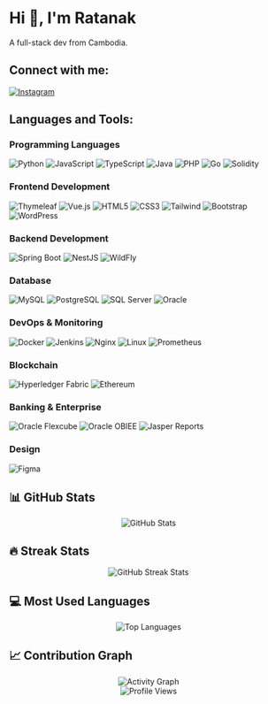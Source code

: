 # Hi 👋, I'm Ratanak

A full-stack dev from Cambodia.

## Connect with me:
<p>
  <a href="https://instagram.com/keoratanak97" target="blank">
    <img src="https://img.shields.io/badge/-Instagram-E4405F?style=flat-square&logo=instagram&logoColor=white" alt="Instagram" />
  </a>
</p>

## Languages and Tools:

### Programming Languages
![Python](https://img.shields.io/badge/-Python-3776AB?style=flat-square&logo=python&logoColor=white)
![JavaScript](https://img.shields.io/badge/-JavaScript-F7DF1E?style=flat-square&logo=javascript&logoColor=black)
![TypeScript](https://img.shields.io/badge/-TypeScript-3178C6?style=flat-square&logo=typescript&logoColor=white)
![Java](https://img.shields.io/badge/-Java-007396?style=flat-square&logo=java&logoColor=white)
![PHP](https://img.shields.io/badge/-PHP-777BB4?style=flat-square&logo=php&logoColor=white)
![Go](https://img.shields.io/badge/-Go-00ADD8?style=flat-square&logo=go&logoColor=white)
![Solidity](https://img.shields.io/badge/-Solidity-363636?style=flat-square&logo=solidity&logoColor=white)

### Frontend Development
![Thymeleaf](https://img.shields.io/badge/-Thymeleaf-005F0F?style=flat-square&logo=thymeleaf&logoColor=white)
![Vue.js](https://img.shields.io/badge/-Vue.js%203-4FC08D?style=flat-square&logo=vue.js&logoColor=white)
![HTML5](https://img.shields.io/badge/-HTML5-E34F26?style=flat-square&logo=html5&logoColor=white)
![CSS3](https://img.shields.io/badge/-CSS3-1572B6?style=flat-square&logo=css3&logoColor=white)
![Tailwind](https://img.shields.io/badge/-Tailwind-38B2AC?style=flat-square&logo=tailwind-css&logoColor=white)
![Bootstrap](https://img.shields.io/badge/-Bootstrap-7952B3?style=flat-square&logo=bootstrap&logoColor=white)
![WordPress](https://img.shields.io/badge/-WordPress-21759B?style=flat-square&logo=wordpress&logoColor=white)

### Backend Development
![Spring Boot](https://img.shields.io/badge/-Spring%20Boot-6DB33F?style=flat-square&logo=spring-boot&logoColor=white)
![NestJS](https://img.shields.io/badge/-NestJS-E0234E?style=flat-square&logo=nestjs&logoColor=white)
![WildFly](https://img.shields.io/badge/-WildFly-233F4F?style=flat-square&logo=wildfly&logoColor=white)

### Database
![MySQL](https://img.shields.io/badge/-MySQL-4479A1?style=flat-square&logo=mysql&logoColor=white)
![PostgreSQL](https://img.shields.io/badge/-PostgreSQL-336791?style=flat-square&logo=postgresql&logoColor=white)
![SQL Server](https://img.shields.io/badge/-SQL%20Server-CC2927?style=flat-square&logo=microsoft-sql-server&logoColor=white)
![Oracle](https://img.shields.io/badge/-Oracle-F80000?style=flat-square&logo=oracle&logoColor=white)

### DevOps & Monitoring
![Docker](https://img.shields.io/badge/-Docker-2496ED?style=flat-square&logo=docker&logoColor=white)
![Jenkins](https://img.shields.io/badge/-Jenkins-D24939?style=flat-square&logo=jenkins&logoColor=white)
![Nginx](https://img.shields.io/badge/-Nginx-269539?style=flat-square&logo=nginx&logoColor=white)
![Linux](https://img.shields.io/badge/-Linux-FCC624?style=flat-square&logo=linux&logoColor=black)
![Prometheus](https://img.shields.io/badge/-Prometheus-E6522C?style=flat-square&logo=prometheus&logoColor=white)

### Blockchain
![Hyperledger Fabric](https://img.shields.io/badge/-Hyperledger%20Fabric-2F3134?style=flat-square&logo=hyperledger&logoColor=white)
![Ethereum](https://img.shields.io/badge/-Ethereum-3C3C3D?style=flat-square&logo=ethereum&logoColor=white)

### Banking & Enterprise
![Oracle Flexcube](https://img.shields.io/badge/-Oracle%20Flexcube-F80000?style=flat-square&logo=oracle&logoColor=white)
![Oracle OBIEE](https://img.shields.io/badge/-Oracle%20OBIEE-F80000?style=flat-square&logo=oracle&logoColor=white)
![Jasper Reports](https://img.shields.io/badge/-Jasper%20Reports-14354C?style=flat-square&logo=jasper&logoColor=white)

### Design
![Figma](https://img.shields.io/badge/-Figma-F24E1E?style=flat-square&logo=figma&logoColor=white)
## 📊 GitHub Stats

<div align="center">
  <img src="https://github-readme-stats.vercel.app/api?username=ratanakkeo&show_icons=true&count_private=true&include_all_commits=true&hide_title=true&theme=transparent" alt="GitHub Stats" />
</div>

## 🔥 Streak Stats

<div align="center">
  <img src="https://github-readme-streak-stats.herokuapp.com/?user=ratanakkeo&theme=transparent&hide_border=true&count_private=true" alt="GitHub Streak Stats"/>
</div>

## 💻 Most Used Languages

<div align="center">
  <img src="https://github-readme-stats.vercel.app/api/top-langs/?username=ratanakkeo&layout=compact&theme=transparent&hide_border=true&langs_count=8&count_private=true" alt="Top Languages" />
</div>

## 📈 Contribution Graph

<div align="center">
  <img src="https://github-profile-summary-cards.vercel.app/api/cards/profile-details?username=ratanakkeo&theme=transparent" alt="Activity Graph" />
</div>

<!-- Profile Views Counter -->
<div align="center">
  <img src="https://komarev.com/ghpvc/?username=ratanakkeo&style=flat-square&color=blue" alt="Profile Views"/>
</div>
